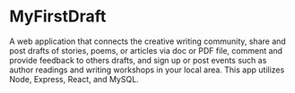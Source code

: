 # MyFirstDraft
A web application that connects the creative writing community, share and post drafts of stories, poems, or articles via doc or PDF file, comment and provide feedback to others drafts, and sign up or post events such as author readings and writing workshops in your local area. This app utilizes Node, Express, React, and MySQL. 
